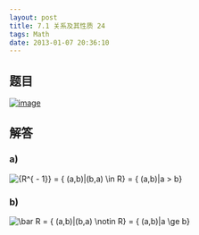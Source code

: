 ```yaml
---
layout: post
title: 7.1 关系及其性质 24
tags: Math
date: 2013-01-07 20:36:10
---
```


## 题目

[![image](http://freewind.me/wp-content/uploads/2013/01/image_thumb130.png "image")](http://freewind.me/wp-content/uploads/2013/01/image129.png)

## 解答

### a)

![{R^{ - 1}} = \{ (a,b)|(b,a) \in R\}  = \{ (a,b)|a > b\} ](http://chart.apis.google.com/chart?cht=tx&chs=1x0&chf=bg,s,FFFFFF00&chco=000000&chl=%7BR%5E%7B%20-%201%7D%7D%20%3D%20%5C%7B%20%28a%2Cb%29%7C%28b%2Ca%29%20%5Cin%20R%5C%7D%20%20%3D%20%5C%7B%20%28a%2Cb%29%7Ca%20%3E%20b%5C%7D%20)

### b) 

![\bar R = \{ (a,b)|(b,a) \notin R\}  = \{ (a,b)|a \ge b\} ](http://chart.apis.google.com/chart?cht=tx&chs=1x0&chf=bg,s,FFFFFF00&chco=000000&chl=%5Cbar%20R%20%3D%20%5C%7B%20%28a%2Cb%29%7C%28b%2Ca%29%20%5Cnotin%20R%5C%7D%20%20%3D%20%5C%7B%20%28a%2Cb%29%7Ca%20%5Cge%20b%5C%7D%20)
